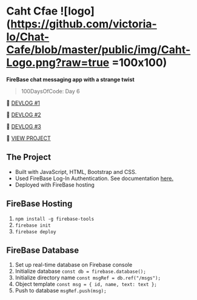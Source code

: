 # Caht Cfae ![logo](https://github.com/victoria-lo/Chat-Cafe/blob/master/public/img/Caht-Logo.png?raw=true =100x100)
**FireBase chat messaging app with a strange twist**
> 100DaysOfCode: Day 6

📝 [DEVLOG #1](https://medium.com/@victoria2666/100-days-of-code-day-6-of-100-d1c2ee038aca)

📝 [DEVLOG #2](https://medium.com/@victoria2666/100-days-of-code-day-7-of-100-aa59e57d8721)

📝 [DEVLOG #3](https://medium.com/@victoria2666/100-days-of-code-day-8-of-100-f8799cb97f3a)

👀 [VIEW PROJECT](https://caht-viclo.firebaseapp.com/)

## The Project
- Built with JavaScript, HTML, Bootstrap and CSS.
- Used FireBase Log-In Authentication. See documentation [here.](https://firebase.google.com/docs/auth/web/start?authuser=0)
- Deployed with FireBase hosting

## FireBase Hosting
1. `npm install -g firebase-tools`
2. `firebase init`
3. `firebase deploy`

## FireBase Database
1. Set up real-time database on Firebase console
2. Initialize database `const db = firebase.database();`
3. Initialize directory name `const msgRef = db.ref("/msgs");`
4. Object template 
`const msg = {
        id,
        name,
        text: text
 };`
 5. Push to database `msgRef.push(msg);`

